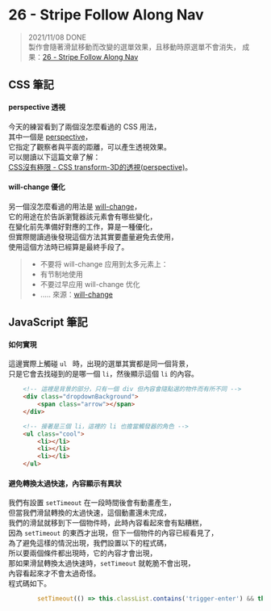 
# 26 - Stripe Follow Along Nav
> 2021/11/08 DONE  
製作會隨著滑鼠移動而改變的選單效果，且移動時原選單不會消失，
成果：[26 - Stripe Follow Along Nav](https://alice-nor.github.io/JavaScript30/25%20-%20Event%20Capture,%20Propagation,%20Bubbling%20and%20Once/) 

## CSS 筆記 ##

#### perspective 透視

今天的練習看到了兩個沒怎麼看過的 CSS 用法，  
其中一個是 [perspective](https://developer.mozilla.org/zh-CN/docs/Web/CSS/perspective)，  
它指定了觀察者與平面的距離，可以產生透視效果。  
可以閱讀以下這篇文章了解：  
[CSS沒有極限 - CSS transform-3D的透視(perspective)](https://wcc723.github.io/css/2013/10/11/css-perspective/)。

#### will-change 優化

另一個沒怎麼看過的用法是 [will-change](https://developer.mozilla.org/zh-CN/docs/Web/CSS/will-change)，  
它的用途在於告訴瀏覽器該元素會有哪些變化，  
在變化前先準備好對應的工作，算是一種優化，  
但實際閱讀過後發現這個方法其實要盡量避免去使用，  
使用這個方法時已經算是最終手段了。

> * 不要将 will-change 应用到太多元素上：
> * 有节制地使用
> * 不要过早应用 will-change 优化
> * .....
> 來源：[will-change](https://developer.mozilla.org/zh-CN/docs/Web/CSS/will-change)

## JavaScript 筆記 ##

#### 如何實現

這邊實際上觸碰 `ul ` 時，出現的選單其實都是同一個背景，  
只是它會去找碰到的是哪一個 `li`，然後顯示這個 `li` 的內容。

```html
    <!-- 這裡是背景的部分，只有一個 div 但內容會隨點選的物件而有所不同 -->
    <div class="dropdownBackground">
        <span class="arrow"></span>
    </div>

    <!-- 接著是三個 li，這裡的 li 也擔當觸發器的角色 -->
    <ul class="cool">
        <li></li>
        <li></li>
        <li></li>
    </ul>
```

#### 避免轉換太過快速，內容顯示有異狀

我們有設置 `setTimeout` 在一段時間後會有動畫產生，  
但當我們滑鼠轉換的太過快速，這個動畫還未完成，  
我們的滑鼠就移到下一個物件時，此時內容看起來會有點糟糕，  
因為 `setTimeout` 的東西才出現，但下一個物件的內容已經看見了，  
為了避免這樣的情況出現，我們設置以下的程式碼，  
所以要兩個條件都出現時，它的內容才會出現，  
那如果滑鼠轉換太過快速時，`setTimeout` 就乾脆不會出現，  
內容看起來才不會太過奇怪。  
程式碼如下。  

```JavaScript
        setTimeout(() => this.classList.contains('trigger-enter') && this.classList.add('trigger-enter-active'), 150);
```
